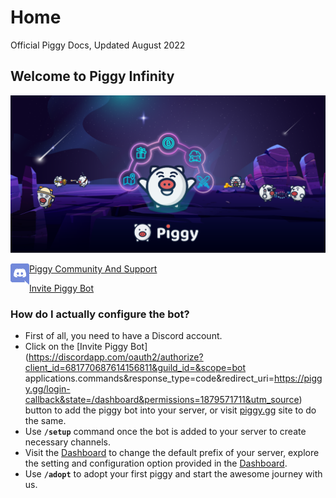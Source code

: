 # Home
Official Piggy Docs, Updated August 2022

##  Welcome to Piggy Infinity
<!-- ![PiggyInfinity](/images/piggyinfinity.png) -->
<img src = '/images/piggyinfinity.png'></img>
<p align="left">
  <img src = '/images/discord.png' align='left' width='30px'></img> <a href='https://discord.gg/kYGM5JQ'>Piggy Community And Support</a> 
  <br>

  <a href='https://discordapp.com/oauth2/authorize?client_id=681770687614156811&guild_id=&scope=bot applications.commands&response_type=code&redirect_uri=https://piggy.gg/login-callback&state=/dashboard&permissions=1879571711&utm_source'>Invite Piggy Bot</a> 
</p>

### How do I actually configure the bot?

- First of all, you need to have a Discord account.
- Click on the [Invite Piggy Bot](https://discordapp.com/oauth2/authorize?client_id=681770687614156811&guild_id=&scope=bot applications.commands&response_type=code&redirect_uri=https://piggy.gg/login-callback&state=/dashboard&permissions=1879571711&utm_source) button to add the piggy bot into your server, or visit [piggy.gg](https://www.piggy.gg) site to do the same.
- Use __`/setup`__ command once the bot is added to your server to create necessary channels.
- Visit the [Dashboard](https://piggy.gg/dashboard) to change the default prefix of your server, explore the setting and configuration option provided in the [Dashboard](https://piggy.gg/dashboard).
- Use __`/adopt`__ to adopt your first piggy and start the awesome journey with us.

